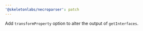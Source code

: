 ```yaml
---
'@skeletonlabs/necroparser': patch
---
```


Add `transformProperty` option to alter the output of `getInterfaces`.
